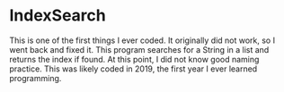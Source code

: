 # IndexSearch
This is one of the first things I ever coded. It originally did not work, so I went back and fixed it. 
This program searches for a String in a list and returns the index if found. 
At this point, I did not know good naming practice. This was likely coded in 2019, the first year I ever learned programming.
